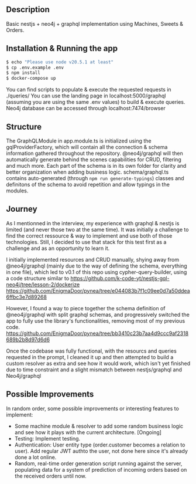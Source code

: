 ## Description
Basic nestjs + neo4j + graphql implementation using Machines, Sweets & Orders.

## Installation & Running the app

```bash
$ echo "Please use node v20.5.1 at least"
$ cp .env.example .env
$ npm install
$ docker-compose up
```
You can find scripts to populate & execute the requested requests in ./queries/
You can use the landing page in localhost:5000/graphql (assuming you are using the same .env values) to build & execute queries.
Neo4j database can be accessed through localhost:7474/browser

## Structure
The GraphQLModule in app.module.ts is initialized using the gqlProviderFactory, which will contain all the connection & schema information gathered throughout the repository. @neo4j/graphql will then automatically generate behind the scenes capabilities for CRUD, filtering and much more.
Each part of the schema is in its own folder for clarity and better organization when adding business logic.
schema/graphql.ts contains auto-generated (through `npm run generate-typings`) classes and definitons of the schema to avoid repetition and allow typings in the modules.

## Journey
As I mentionned in the interview, my experience with graphql & nestjs is limited (and never those two at the same time). It was initially a challenge to find the correct ressource & way to implement and use both of those technologies. Still, I decided to use that stack for this test first as a challenge and as an opportunity to learn it.

I initially implemented resources and CRUD manually, shying away from @neo4j/graphql (mainly due to the way of defining the schema, everything in one file), which led to v0.1 of this repo using cypher-query-builder, using a code structure similar to https://github.com/k-code-yt/nestjs-gql-neo4j/tree/lesson-2/dockerize  
https://github.com/EnigmaDoor/pynea/tree/e044083b7f1c09ee0d7a50ddea6ffbc3e7d89268

However, I found a way to piece together the schema definition of @neo4j/graphql with split graphql schemas, and progressively switched the app to fully use the library's functionalities, removing most of my previous code.
https://github.com/EnigmaDoor/pynea/tree/bb3410c23b7aa4d9ccc9af2318689b2b8d97d6d6

Once the codebase was fully functional, with the resourcs and queries requested in the prompt, I cleaned it up and then attempted to build a custom resolver as extra and see how it would work, which isn't yet finished due to time constraint and a slight mismatch between nestjs/graphql and Neo4j/graphql

## Possible Improvements
In random order, some possible improvements or interesting features to implement:
- Some machine module & resolver to add some random business logic and see how it plays with the current architecture. [Ongoing]
- Testing: Implement testing.
- Authentication: User entity type (order.customer becomes a relation to user). Add regular JWT authto the user, not done here since it's already done a lot online.
- Random, real-time order generation script running against the server, populating data for a system of prediction of incoming orders based on the received orders until now.
